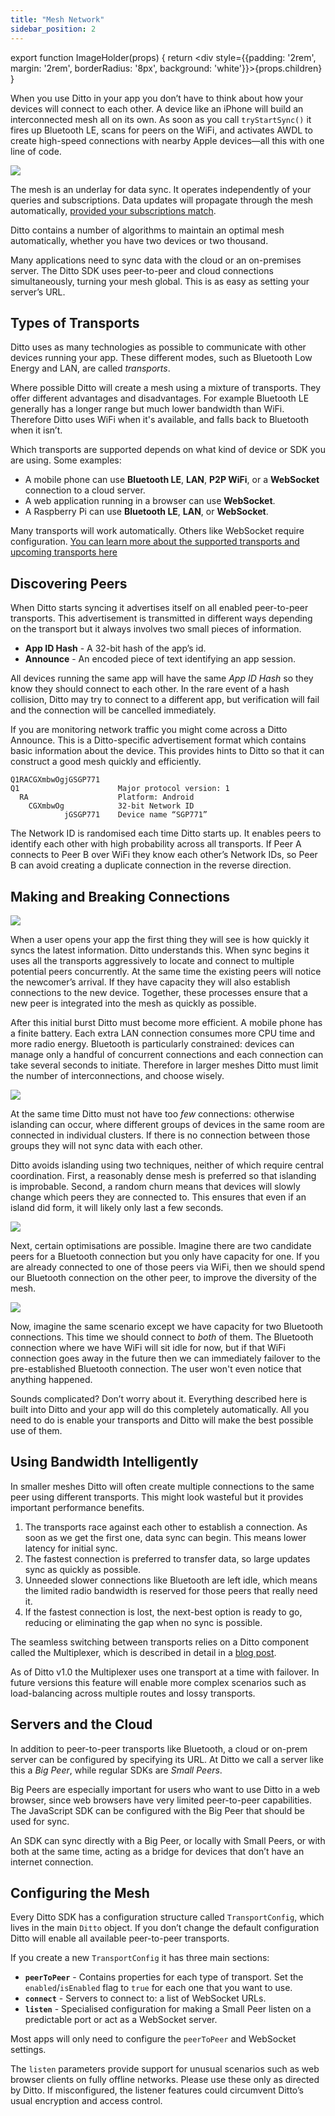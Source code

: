 ```yaml
---
title: "Mesh Network"
sidebar_position: 2
---
```


export function ImageHolder(props) {
  return <div style={{padding: '2rem', margin: '2rem', borderRadius: '8px', background: 'white'}}>{props.children}</div>
}

When you use Ditto in your app you don’t have to think about how your devices will connect to each other. A device like an iPhone will build an interconnected mesh all on its own. As soon as you call `tryStartSync()` it fires up Bluetooth LE, scans for peers on the WiFi, and activates AWDL to create high-speed connections with nearby Apple devices—all this with one line of code.

<ImageHolder>

![](diagram1_basic_sync.png)

</ImageHolder>

The mesh is an underlay for data sync. It operates independently of your queries and subscriptions. Data updates will propagate through the mesh automatically, [provided your subscriptions match](/concepts/syncing-data).

Ditto contains a number of algorithms to maintain an optimal mesh automatically, whether you have two devices or two thousand.

Many applications need to sync data with the cloud or an on-premises server. The Ditto SDK uses peer-to-peer and cloud connections simultaneously, turning your mesh global. This is as easy as setting your server’s URL.

## Types of Transports

Ditto uses as many technologies as possible to communicate with other devices running your app. These different modes, such as Bluetooth Low Energy and LAN, are called _transports_.

Where possible Ditto will create a mesh using a mixture of transports. They offer different advantages and disadvantages. For example Bluetooth LE generally has a longer range but much lower bandwidth than WiFi. Therefore Ditto uses WiFi when it's available, and falls back to Bluetooth when it isn’t.

Which transports are supported depends on what kind of device or SDK you are using. Some examples:

* A mobile phone can use **Bluetooth LE**, **LAN**, **P2P WiFi**, or a **WebSocket** connection to a cloud server.
* A web application running in a browser can use **WebSocket**.
* A Raspberry Pi can use **Bluetooth LE**, **LAN**, or **WebSocket**.

Many transports will work automatically. Others like WebSocket require configuration. [You can learn more about the supported transports and upcoming transports here](https://www.ditto.live/docs/references/network-transport-support)

## Discovering Peers

When Ditto starts syncing it advertises itself on all enabled peer-to-peer transports. This advertisement is transmitted in different ways depending on the transport but it always involves two small pieces of information.

* **App ID Hash** - A 32-bit hash of the app’s id.
* **Announce** - An encoded piece of text identifying an app session.

All devices running the same app will have the same _App ID Hash_ so they know they should connect to each other. In the rare event of a hash collision, Ditto may try to connect to a different app, but verification will fail and the connection will be cancelled immediately.

If you are monitoring network traffic you might come across a Ditto Announce. This is a Ditto-specific advertisement format which contains basic information about the device. This provides hints to Ditto so that it can construct a good mesh quickly and efficiently.

```
Q1RACGXmbwOgjGSGP771
Q1                      Major protocol version: 1
  RA                    Platform: Android
    CGXmbwOg            32-bit Network ID
            jGSGP771    Device name “SGP771”
```

The Network ID is randomised each time Ditto starts up. It enables peers to identify each other with high probability across all transports. If Peer A connects to Peer B over WiFi they know each other’s Network IDs, so Peer B can avoid creating a duplicate connection in the reverse direction.

## Making and Breaking Connections

<ImageHolder>

![](diagram2_new_peer.png)

</ImageHolder>

When a user opens your app the first thing they will see is how quickly it syncs the latest information. Ditto understands this. When sync begins it uses all the transports aggressively to locate and connect to multiple potential peers concurrently. At the same time the existing peers will notice the newcomer’s arrival. If they have capacity they will also establish connections to the new device. Together, these processes ensure that a new peer is integrated into the mesh as quickly as possible.

After this initial burst Ditto must become more efficient. A mobile phone has a finite battery. Each extra LAN connection consumes more CPU time and more radio energy. Bluetooth is particularly constrained: devices can manage only a handful of concurrent connections and each connection can take several seconds to initiate. Therefore in larger meshes Ditto must limit the number of interconnections, and choose wisely.

<ImageHolder>

![](diagram3_two_islands.png)

</ImageHolder>

At the same time Ditto must not have too _few_ connections: otherwise islanding can occur, where different groups of devices in the same room are connected in individual clusters. If there is no connection between those groups they will not sync data with each other.

Ditto avoids islanding using two techniques, neither of which require central coordination. First, a reasonably dense mesh is preferred so that islanding is improbable. Second, a random churn means that devices will slowly change which peers they are connected to. This ensures that even if an island did form, it will likely only last a few seconds.

<ImageHolder>

![](diagram4_bluetooth_case1.png)

</ImageHolder>

Next, certain optimisations are possible. Imagine there are two candidate peers for a Bluetooth connection but you only have capacity for one. If you are already connected to one of those peers via WiFi, then we should spend our Bluetooth connection on the other peer, to improve the diversity of the mesh.

<ImageHolder>

![](diagram5_bluetooth_case2.png)

</ImageHolder>

Now, imagine the same scenario except we have capacity for two Bluetooth connections. This time we should connect to _both_ of them. The Bluetooth connection where we have WiFi will sit idle for now, but if that WiFi connection goes away in the future then we can immediately failover to the pre-established Bluetooth connection. The user won't even notice that anything happened.

Sounds complicated? Don’t worry about it. Everything described here is built into Ditto and your app will do this completely automatically. All you need to do is enable your transports and Ditto will make the best possible use of them.

## Using Bandwidth Intelligently

In smaller meshes Ditto will often create multiple connections to the same peer using different transports. This might look wasteful but it provides important performance benefits.

1. The transports race against each other to establish a connection. As soon as we get the first one, data sync can begin. This means lower latency for initial sync.
2. The fastest connection is preferred to transfer data, so large updates sync as quickly as possible.
3. Unneeded slower connections like Bluetooth are left idle, which means the limited radio bandwidth is reserved for those peers that really need it.
4. If the fastest connection is lost, the next-best option is ready to go, reducing or eliminating the gap when no sync is possible.

The seamless switching between transports relies on a Ditto component called the Multiplexer, which is described in detail in a <a href="https://www.ditto.live/blog/posts/the-new-network-multiplexer">blog post</a>.

As of Ditto v1.0 the Multiplexer uses one transport at a time with failover. In future versions this feature will enable more complex scenarios such as load-balancing across multiple routes and lossy transports.

## Servers and the Cloud

In addition to peer-to-peer transports like Bluetooth, a cloud or on-prem server can be configured by specifying its URL. At Ditto we call a server like this a _Big Peer_, while regular SDKs are _Small Peers_.

Big Peers are especially important for users who want to use Ditto in a web browser, since web browsers have very limited peer-to-peer capabilities. The JavaScript SDK can be configured with the Big Peer that should be used for sync.

An SDK can sync directly with a Big Peer, or locally with Small Peers, or with both at the same time, acting as a bridge for devices that don’t have an internet connection.

## Configuring the Mesh

Every Ditto SDK has a configuration structure called `TransportConfig`, which lives in the main `Ditto` object. If you don’t change the default configuration Ditto will enable all available peer-to-peer transports.

If you create a new `TransportConfig` it has three main sections:

* **`peerToPeer`** - Contains properties for each type of transport. Set the `enabled`/`isEnabled` flag to `true` for each one that you want to use.
* **`connect`** - Servers to connect to: a list of WebSocket URLs.
* **`listen`** - Specialised configuration for making a Small Peer listen on a predictable port or act as a WebSocket server.

Most apps will only need to configure the `peerToPeer` and WebSocket settings.

The `listen` parameters provide support for unusual scenarios such as web browser clients on fully offline networks. Please use these only as directed by Ditto. If misconfigured, the listener features could circumvent Ditto’s usual encryption and access control.